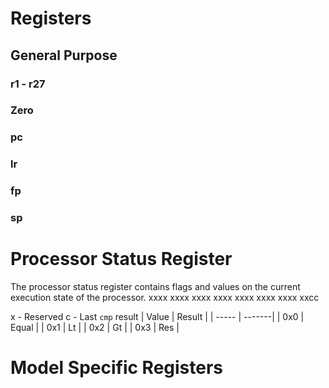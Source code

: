 # Registers

## General Purpose

### r1 - r27

### Zero

### pc

### lr

### fp

### sp

# Processor Status Register
The processor status register contains flags and values on the
current execution state of the processor.
xxxx xxxx xxxx xxxx xxxx xxxx xxxx xxcc

x - Reserved
c - Last `cmp` result
| Value | Result |
| ----- | -------|
| 0x0   | Equal  |
| 0x1   | Lt     |
| 0x2   | Gt     |
| 0x3   | Res    |

# Model Specific Registers